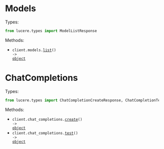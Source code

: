 # Models

Types:

```python
from lucere.types import ModelListResponse
```

Methods:

- <code title="get /models">client.models.<a href="./src/lucere/resources/models.py">list</a>() -> <a href="./src/lucere/types/model_list_response.py">object</a></code>

# ChatCompletions

Types:

```python
from lucere.types import ChatCompletionCreateResponse, ChatCompletionTestResponse
```

Methods:

- <code title="post /chat/completions">client.chat_completions.<a href="./src/lucere/resources/chat_completions.py">create</a>() -> <a href="./src/lucere/types/chat_completion_create_response.py">object</a></code>
- <code title="post /chat/completions/test">client.chat_completions.<a href="./src/lucere/resources/chat_completions.py">test</a>() -> <a href="./src/lucere/types/chat_completion_test_response.py">object</a></code>
